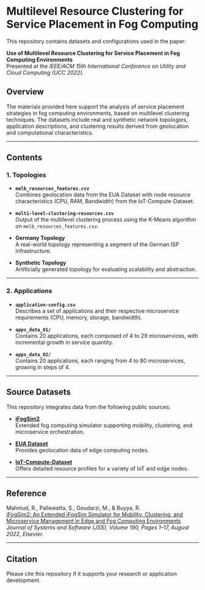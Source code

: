 # Multilevel Resource Clustering for Service Placement in Fog Computing

This repository contains datasets and configurations used in the paper:

**Use of Multilevel Resource Clustering for Service Placement in Fog Computing Environments**  
Presented at the *IEEE/ACM 15th International Conference on Utility and Cloud Computing (UCC 2022)*.

## Overview

The materials provided here support the analysis of service placement strategies in fog computing environments, based on multilevel clustering techniques. The datasets include real and synthetic network topologies, application descriptions, and clustering results derived from geolocation and computational characteristics.

---

## Contents

### 1. Topologies

- **`melb_resources_features.csv`**  
  Combines geolocation data from the EUA Dataset with node resource characteristics (CPU, RAM, Bandwidth) from the IoT-Compute-Dataset.

- **`multi-level-clustering-resources.csv`**  
  Output of the multilevel clustering process using the K-Means algorithm on `melb_resources_features.csv`.

- **Germany Topology**  
  A real-world topology representing a segment of the German ISP infrastructure.

- **Synthetic Topology**  
  Artificially generated topology for evaluating scalability and abstraction.

---

### 2. Applications

- **`application-config.csv`**  
  Describes a set of applications and their respective microservice requirements (CPU, memory, storage, bandwidth).

- **`apps_data_01/`**  
  Contains 20 applications, each composed of 4 to 29 microservices, with incremental growth in service quantity.

- **`apps_data_02/`**  
  Contains 20 applications, each ranging from 4 to 80 microservices, growing in steps of 4.

---

## Source Datasets

This repository integrates data from the following public sources:

- [**iFogSim2**](https://github.com/Cloudslab/iFogSim)  
  Extended fog computing simulator supporting mobility, clustering, and microservice orchestration.

- [**EUA Dataset**](https://github.com/swinedge/eua-dataset)  
  Provides geolocation data of edge computing nodes.

- [**IoT-Compute-Dataset**](https://github.com/saifulislamPhD/IoT-Compute-Dataset)  
  Offers detailed resource profiles for a variety of IoT and edge nodes.

---

## Reference

Mahmud, R., Pallewatta, S., Goudarzi, M., & Buyya, R.  
[iFogSim2: An Extended iFogSim Simulator for Mobility, Clustering, and Microservice Management in Edge and Fog Computing Environments](https://arxiv.org/abs/2109.05636)  
*Journal of Systems and Software (JSS), Volume 190, Pages 1–17, August 2022, Elsevier.*

---

## Citation

Please cite this repository if it supports your research or application development.
